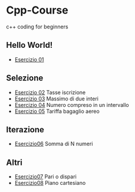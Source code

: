 # Cpp-Course
c++ coding for beginners

## Hello World!
- [Esercizio 01](https://github.com/scatanese/Cpp-Course/tree/main/Esercizio01)
## Selezione
- [Esercizio 02](https://github.com/scatanese/Cpp-Course/tree/main/Esercizio02) Tasse iscrizione
- [Esercizio 03](https://github.com/scatanese/Cpp-Course/tree/main/Esercizio03) Massimo di due interi
- [Esercizio 04](https://github.com/scatanese/Cpp-Course/tree/main/Esercizio04) Numero compreso in un intervallo
- [Esercizio 05](https://github.com/scatanese/Cpp-Course/tree/main/Esercizio05) Tariffa bagaglio aereo
## Iterazione
- [Esercizio06](https://github.com/scatanese/Cpp-Course/tree/main/Esercizio06) Somma di N numeri

## Altri
- [Esercizio07](https://github.com/scatanese/Cpp-Course/tree/main/Esercizio07) Pari o dispari
- [Esercizio08](https://github.com/scatanese/Cpp-Course/tree/main/Esercizio08) Piano cartesiano

